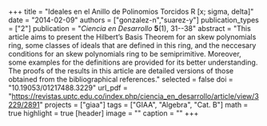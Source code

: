 +++
title = "Ideales en el Anillo de Polinomios Torcidos R [x; sigma, delta]"
date = "2014-02-09"
authors = ["gonzalez-n","suarez-y"]
publication_types = ["2"]
publication = "*Ciencia en Desarrollo* **5**(1), 31--38"
abstract = "This article aims to present the Hilbert’s Basis Theorem for an skew polynomials ring, some classes of ideals that are defined in this ring, and the neccesary conditions for an skew polynomials ring to be semiprimitive. Moreover, some examples for the definitions are provided for its better understanding. The proofs of the results in this article are detailed versions of those obtained from the bibliographical references."
selected = false
doi = "10.19053/01217488.3229"
url_pdf = "https://revistas.uptc.edu.co/index.php/ciencia_en_desarrollo/article/view/3229/2891"
projects = ["giaa"]
tags = ["GIAA", "Algebra", "Cat. B"]
math = true
highlight = true
[header]
image = ""
caption = ""
+++
